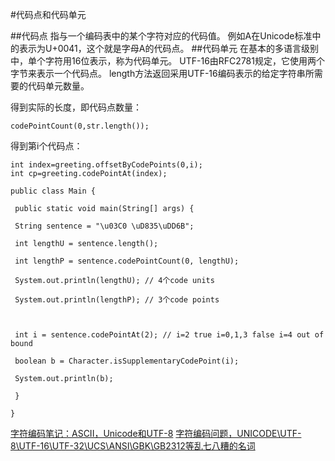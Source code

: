 #代码点和代码单元

##代码点
指与一个编码表中的某个字符对应的代码值。
例如A在Unicode标准中的表示为U+0041，这个就是字母A的代码点。
##代码单元
在基本的多语言级别中，单个字符用16位表示，称为代码单元。
UTF-16由RFC2781规定，它使用两个字节来表示一个代码点。
length方法返回采用UTF-16编码表示的给定字符串所需要的代码单元数量。

得到实际的长度，即代码点数量：
```
codePointCount(0,str.length());
```
得到第i个代码点：
```
int index=greeting.offsetByCodePoints(0,i);
int cp=greeting.codePointAt(index);
```
```
public class Main {

 public static void main(String[] args) {

 String sentence = "\u03C0 \uD835\uDD6B";

 int lengthU = sentence.length();

 int lengthP = sentence.codePointCount(0, lengthU);

 System.out.println(lengthU); // 4个code units

 System.out.println(lengthP); // 3个code points



 int i = sentence.codePointAt(2); // i=2 true i=0,1,3 false i=4 out of bound

 boolean b = Character.isSupplementaryCodePoint(i);

 System.out.println(b);

 }

}

```
[字符编码笔记：ASCII，Unicode和UTF-8](http://www.ruanyifeng.com/blog/2007/10/ascii_unicode_and_utf-8.html)
[字符编码问题，UNICODE\UTF-8\UTF-16\UTF-32\UCS\ANSI\GBK\GB2312等乱七八糟的名词](http://www.cnblogs.com/skyaspnet/archive/2011/02/18/1957770.html)
